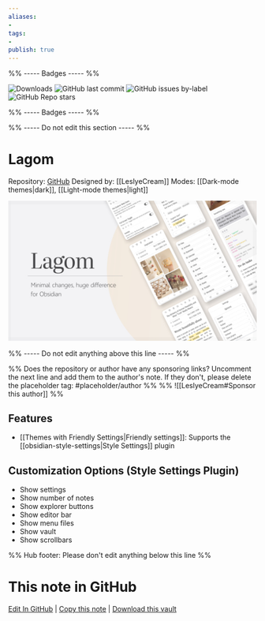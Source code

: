 ```yaml
---
aliases:
- 
tags: 
- 
publish: true
---
```


%% ----- Badges ----- %%

![Downloads](https://img.shields.io/badge/downloads-9461-573E7A?style=for-the-badge&logo=)
![GitHub last commit](https://img.shields.io/github/last-commit/LeslyeCream/Lagom-Obsidian-Theme?color=573E7A&label=last%20update&logo=github&style=for-the-badge)
![GitHub issues by-label](https://img.shields.io/github/issues/LeslyeCream/Lagom-Obsidian-Theme/help%20wanted?color=573E7A&logo=github&style=for-the-badge) 
![GitHub Repo stars](https://img.shields.io/github/stars/LeslyeCream/Lagom-Obsidian-Theme?color=573E7A&logo=github&style=for-the-badge)

%% ----- Badges ----- %%

%% ----- Do not edit this section ----- %%

# Lagom

Repository: [GitHub](https://github.com/LeslyeCream/Lagom-Obsidian-Theme)
Designed by: [[LeslyeCream]]
Modes: [[Dark-mode themes|dark]], [[Light-mode themes|light]]



![screenshot](https://github.com/LeslyeCream/Lagom-Obsidian-Theme/raw/HEAD/IMG_20241009_134537.jpg)

%% ----- Do not edit anything above this line ----- %% 

%% Does the repository or author have any sponsoring links? Uncomment the next line and add them to the author's note. If they don't, please delete the placeholder tag: #placeholder/author %%
%% ![[LeslyeCream#Sponsor this author]] %%


## Features

- [[Themes with Friendly Settings|Friendly settings]]: Supports the [[obsidian-style-settings|Style Settings]] plugin

## Customization Options (Style Settings Plugin) 
- Show settings
- Show number of notes
- Show explorer buttons
- Show editor bar
- Show menu files
- Show vault
- Show scrollbars


%% Hub footer: Please don't edit anything below this line %%

# This note in GitHub

<span class="git-footer">[Edit In GitHub](https://github.dev/obsidian-community/obsidian-hub/blob/main/02%20-%20Community%20Expansions/02.05%20All%20Community%20Expansions/Themes/Lagom.md "git-hub-edit-note") | [Copy this note](https://raw.githubusercontent.com/obsidian-community/obsidian-hub/main/02%20-%20Community%20Expansions/02.05%20All%20Community%20Expansions/Themes/Lagom.md "git-hub-copy-note") | [Download this vault](https://github.com/obsidian-community/obsidian-hub/archive/refs/heads/main.zip "git-hub-download-vault") </span>
